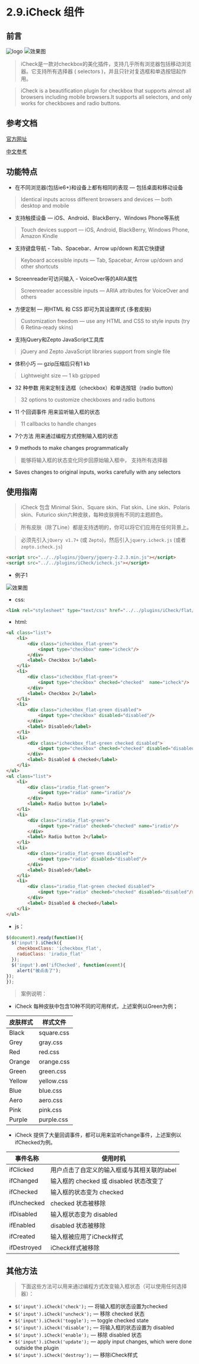 # 2.9.iCheck 组件


## 前言

![logo](../img/icheck/check.png)
![效果图](../img/icheck/che.png)

> iCheck是一款对checkbox的美化插件，支持几乎所有浏览器包括移动浏览器。它支持所有选择器 ( selectors )，并且只针对复选框和单选按钮起作用。

> iCheck is a beautification plugin for checkbox that supports almost all browsers including mobile browsers.It supports all selectors, and only works for checkboxes and radio buttons.

## 参考文档

[官方网址](http://icheck.fronteed.com/)

[中文参考](http://www.jq22.com/yanshi784)

## 功能特点

- 在不同浏览器(包括ie6+)和设备上都有相同的表现 — 包括桌面和移动设备

> Identical inputs across different browsers and devices — both desktop and mobile

- 支持触摸设备 — iOS、Android、BlackBerry、Windows Phone等系统

> Touch devices support — iOS, Android, BlackBerry, Windows Phone, Amazon Kindle

- 支持键盘导航 - Tab、Spacebar、Arrow up/down 和其它快捷键

> Keyboard accessible inputs — Tab, Spacebar, Arrow up/down and other shortcuts

- Screenreader可访问输入 - VoiceOver等的ARIA属性

> Screenreader accessible inputs — ARIA attributes for VoiceOver and others

- 方便定制 — 用HTML 和 CSS 即可为其设置样式 (多套皮肤)

> Customization freedom — use any HTML and CSS to style inputs (try 6 Retina-ready skins)

- 支持jQuery和Zepto JavaScript工具库

> jQuery and Zepto JavaScript libraries support from single file

- 体积小巧 — gzip压缩后只有1 kb

> Lightweight size — 1 kb gzipped

- 32 种参数 用来定制复选框（checkbox）和单选按钮（radio button）

> 32 options to customize checkboxes and radio buttons

- 11 个回调事件 用来监听输入框的状态

> 11 callbacks to handle changes

- 7个方法 用来通过编程方式控制输入框的状态

- 9 methods to make changes programmatically

> 能够将输入框的状态变化同步回原始输入框中， 支持所有选择器

- Saves changes to original inputs, works carefully with any selectors


## 使用指南

> iCheck 包含 Minimal Skin、Square skin、Flat skin、Line skin、Polaris skin、Futurico skin六种皮肤，每种皮肤拥有不同的主题颜色。

> 所有皮肤（除了Line）都是支持透明的，你可以将它们应用在任何背景上。

> 必须先引入`jQuery v1.7+` (或 `Zepto`)，然后引入`jquery.icheck.js` (或者`zepto.icheck.js`)

```html
<script src="../../plugins/jQuery/jquery-2.2.3.min.js"></script>
<script src="../../plugins/iCheck/icheck.js"></script>
```

- 例子1

![效果图](../img/icheck/checks.png)

- css:
```html
<link rel="stylesheet" type="text/css" href="../../plugins/iCheck/flat/green.css" />
```

- html:

```html
<ul class="list">
    <li>
        <div class="icheckbox_flat-green">
            <input type="checkbox" name="icheck"/>
        </div>
        <label> Checkbox 1</label>
    </li>
    <li>
        <div class="icheckbox_flat-green">
            <input type="checkbox" checked="checked"  name="icheck"/>
        </div>
        <label> Checkbox 2</label>
    </li>
    <li>
        <div class="icheckbox_flat-green disabled">
            <input type="checkbox" disabled="disabled"/>
        </div>
        <label> Disabled</label>
    </li>
    <li>
        <div class="icheckbox_flat-green checked disabled">
            <input type="checkbox" checked="checked" disabled="disabled"/>
        </div>
        <label> Disabled & checked</label>
    </li>
</ul>
<ul class="list">
    <li>
        <div class="iradio_flat-green">
            <input type="radio" name="iradio"/>
        </div>
        <label> Radio button 1</label>
    </li>
    <li>
        <div class="iradio_flat-green">
            <input type="radio" checked="checked" name="iradio"/>
        </div>
        <label> Radio button 2</label>
    </li>
    <li>
        <div class="iradio_flat-green disabled">
            <input type="radio" disabled="disabled"/>
        </div>
        <label> Disabled</label>
    </li>
    <li>
        <div class="iradio_flat-green checked disabled">
            <input type="radio" checked="checked" disabled="disabled"/>
        </div>
        <label> Disabled & checked</label>
    </li>
</ul>
```
- js：

```js 
$(document).ready(function(){
  $('input').iCheck({
    checkboxClass: 'icheckbox_flat',
    radioClass: 'iradio_flat'
  });
  $('input').on('ifChecked', function(event){
    alert("被点击了");
});
});
```

> 案例说明：

- iCheck 每种皮肤中包含10种不同的可用样式，上述案例以Green为例；

皮肤样式 | 样式文件 
--------  |-------
Black|square.css
Grey|gray.css
Red|red.css
Orange|orange.css
Green|green.css
Yellow|yellow.css
Blue|blue.css
Aero|aero.css
Pink|pink.css
Purple|purple.css

- iCheck 提供了大量回调事件，都可以用来监听change事件，上述案例以ifChecked为例。

事件名称 | 使用时机
-------- | ------
ifClicked | 用户点击了自定义的输入框或与其相关联的label
ifChanged | 输入框的 checked 或 disabled 状态改变了
ifChecked | 输入框的状态变为 checked
ifUnchecked | checked 状态被移除
ifDisabled | 输入框状态变为 disabled
ifEnabled|disabled 状态被移除
ifCreated|输入框被应用了iCheck样式
ifDestroyed|iCheck样式被移除


## 其他方法

 > 下面这些方法可以用来通过编程方式改变输入框状态（可以使用任何选择器）：

- `$('input').iCheck('check');` — 将输入框的状态设置为checked
- `$('input').iCheck('uncheck');` — 移除 checked 状态
- `$('input').iCheck('toggle');` — toggle checked state
- `$('input').iCheck('disable');` — 将输入框的状态设置为 disabled
- `$('input').iCheck('enable');` — 移除 disabled 状态
- `$('input').iCheck('update');` — apply input changes, which were done outside the plugin
- `$('input').iCheck('destroy');` — 移除iCheck样式

